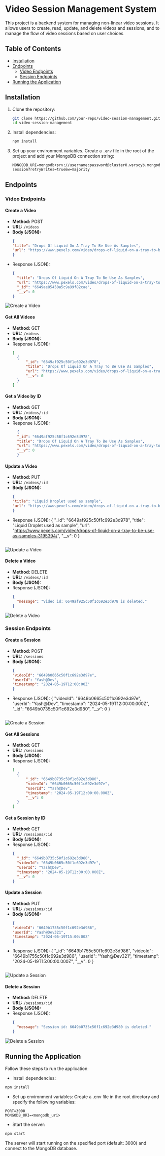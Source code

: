 # Video Session Management System

This project is a backend system for managing non-linear video sessions. It allows users to create, read, update, and delete videos and sessions, and to manage the flow of video sessions based on user choices.

## Table of Contents

- [Installation](#installation)
- [Endpoints](#endpoints)
  - [Video Endpoints](#video-endpoints)
  - [Session Endpoints](#session-endpoints)
- [Running the Application](#running-the-application)

## Installation

1. Clone the repository:
    ```bash
    git clone https://github.com/your-repo/video-session-management.git
    cd video-session-management
    ```

2. Install dependencies:
    ```bash
    npm install
    ```

3. Set up your environment variables. Create a `.env` file in the root of the project and add your MongoDB connection string:
    ```plaintext
    MONGODB_URI=mongodb+srv://username:password@cluster0.wsrscyb.mongodb.net/video-session?retryWrites=true&w=majority
    ```

## Endpoints

### Video Endpoints

#### Create a Video
- **Method:** POST
- **URL:** `/videos`
- **Body (JSON):**
  ```json
  {
  "title": "Drops Of Liquid On A Tray To Be Use As Samples",
  "url": "https://www.pexels.com/video/drops-of-liquid-on-a-tray-to-be-use-as-samples-3195394/"
  }
- Response (JSON):
  ```json
  {
    "title": "Drops Of Liquid On A Tray To Be Use As Samples",
    "url": "https://www.pexels.com/video/drops-of-liquid-on-a-tray-to-be-use-as-samples-3195394/",
    "_id": "6649ae85458a5c9a99f82cae",
    "__v": 0
  }
  ```
![Create a Video](./images/image.png)
  
#### Get All Videos
- **Method:** GET
- **URL:** `/videos`
- **Body (JSON):**
- Response (JSON):
  ```json
  [
    {
        "_id": "6649af925c50f1c692e3d978",
        "title": "Drops Of Liquid On A Tray To Be Use As Samples",
        "url": "https://www.pexels.com/video/drops-of-liquid-on-a-tray-to-be-use-as-samples-3195394/",
        "__v": 0
    }
  ]
  ```

#### Get a Video by ID
- **Method:** GET
- **URL:** `/videos/:id`
- **Body (JSON):**
- Response (JSON):
  ```json
    {
    "_id": "6649af925c50f1c692e3d978",
    "title": "Drops Of Liquid On A Tray To Be Use As Samples",
    "url": "https://www.pexels.com/video/drops-of-liquid-on-a-tray-to-be-use-as-samples-3195394/",
    "__v": 0
    }
    ```

#### Update a Video
- **Method:** PUT
- **URL:** `/videos/:id`
- **Body (JSON):**
  ```json
  {
  "title": "Liquid Droplet used as sample",
  "url": "https://www.pexels.com/video/drops-of-liquid-on-a-tray-to-be-use-as-samples-3195394/"
  }
- Response (JSON):
  {
    "_id": "6649af925c50f1c692e3d978",
    "title": "Liquid Droplet used as sample",
    "url": "https://www.pexels.com/video/drops-of-liquid-on-a-tray-to-be-use-as-samples-3195394/",
    "__v": 0
  }
  ```
![Update a Video](./images/image-1.png)
#### Delete a Video
- **Method:** DELETE
- **URL:** `/videos/:id`
- **Body (JSON):**
- Response (JSON):
  ```json
  {
    "message": "Video id: 6649af925c50f1c692e3d978 is deleted."
  }
  ```
![Delete a Video](./images/image-2.png)

### Session Endpoints
#### Create a Session
- **Method:** POST
- **URL:** `/sessions`
- **Body (JSON):**
  ```json
  {
  "videoId": "6649b0665c50f1c692e3d97e",
  "userId": "Yash@Dev",
  "timestamp": "2024-05-19T12:00:00Z"
  }
- Response (JSON):
  {
    "videoId": "6649b0665c50f1c692e3d97e",
    "userId": "Yash@Dev",
    "timestamp": "2024-05-19T12:00:00.000Z",
    "_id": "6649b0735c50f1c692e3d980",
    "__v": 0
  }
  ```
![Create a Session](./images/image-3.png)

#### Get All Sessions
- **Method:** GET
- **URL:** `/sessions`
- **Body (JSON):**
- Response (JSON):
  ```json
  [
    {
        "_id": "6649b0735c50f1c692e3d980",
        "videoId": "6649b0665c50f1c692e3d97e",
        "userId": "Yash@Dev",
        "timestamp": "2024-05-19T12:00:00.000Z",
        "__v": 0
    }
  ]
  ```

#### Get a Session by ID
- **Method:** GET
- **URL:** `/sessions/:id`
- **Body (JSON):**
- Response (JSON):
  ```json
  {
    "_id": "6649b0735c50f1c692e3d980",
    "videoId": "6649b0665c50f1c692e3d97e",
    "userId": "Yash@Dev",
    "timestamp": "2024-05-19T12:00:00.000Z",
    "__v": 0
  }
  ```

#### Update a Session
- **Method:** PUT
- **URL:** `/sessions/:id`
- **Body (JSON):**
  ```json
  {
  "videoId": "6649b1755c50f1c692e3d986",
  "userId": "Yash@Dev321",
  "timestamp": "2024-05-19T15:00:00Z"
  }
- Response (JSON):
  {
    "_id": "6649b1755c50f1c692e3d986",
    "videoId": "6649b1755c50f1c692e3d986",
    "userId": "Yash@Dev321",
    "timestamp": "2024-05-19T15:00:00.000Z",
    "__v": 0
  }
  ```
![Update a Session](./images/image-5.png)

#### Delete a Session
- **Method:** DELETE
- **URL:** `/sessions/:id`
- **Body (JSON):**
- Response (JSON):
  ```json
  {
    "message": "Session id: 6649b0735c50f1c692e3d980 is deleted."
  }
  ```
![Delete a Session](./images/image-4.png)

## Running the Application

Follow these steps to run the application:

- Install dependencies:
```bash
npm install
```
- Set up environment variables:
Create a .env file in the root directory and specify the following variables:
```
PORT=3000
MONGODB_URI=<mongodb_uri>
```

- Start the server:
```bash
npm start
```
The server will start running on the specified port (default: 3000) and connect to the MongoDB database.

